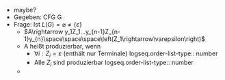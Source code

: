 - maybe?
- Gegeben: CFG G
- Frage: Ist $L\left(G\right)=\varnothing\neq\left\lbrace\varepsilon\right\rbrace$
	- $A\rightarrow y_1Z_1...y_{n-1}Z_{n-1}y_{n}\space\space\space\left(Z_1\rightarrow\varepsilon\right)$
	- A heißt produzierbar, wenn
		- $\forall i:Z_{i}=\varepsilon$ (enthält nur Terminale)
		  logseq.order-list-type:: number
		- Alle $Z_{i}$ sind produzierbar
		  logseq.order-list-type:: number
	-